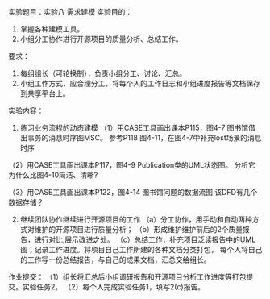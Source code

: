 实验题目：实验八 需求建模
实验目的：
1.  掌握各种建模工具。
2.  小组分工协作进行开源项目的质量分析、总结工作。 

要求：
1. 每组组长（可轮换制），负责小组分工、讨论、汇总。
2. 小组工作方式，应合理分工，将每个人的工作日志和小组进度报告等文档保存到共享平台上。

实验内容：
1. 练习业务流程的动态建模
   （1）用CASE工具画出课本P115，图4-7 图书馆借出事务的消息时序图MSC。
     参考P118 图4-11，在图4-7中补充lost场景的消息时序

（2）用CASE工具画出课本P117，图4-9 Publication类的UML状态图。
     分析它为什么比图4-10简洁、清晰?

（3）用CASE工具画出课本P122，图4-14 图书馆问题的数据流图
    该DFD有几个数据存储？

2.  继续团队协作继续进行开源项目的工作
   （a）分工协作，用手动和自动两种方式对维护的开源项目进行质量分析；
   （b）形成维护维护前后的2个质量报告，进行对比,展示改进之处。
   （c）总结工作，补充项目泛读报告中的UML图；记录工作进度。将项目自己工作所建的各种文档分类打包，
        每个人将自己的工作写一份总结报告，与自己的成果文档，汇总交给组长。

作业提交：
（1）组长将汇总后小组调研报告和开源项目分析工作进度等打包提交。实验任务2。
（2）每个人完成实验任务1，填写2(c)报告。